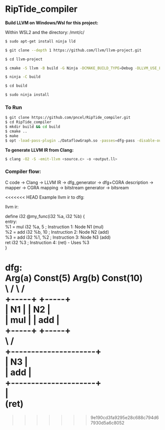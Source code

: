 # RipTide_compiler

**Build LLVM on Windows/Wsl for this project:**

Within WSL2 and the directory: /mnt/c/ 

```bash
$ sudo apt-get install ninja lld

$ git clone --depth 1 https://github.com/llvm/llvm-project.git

$ cd llvm-project

$ cmake -S llvm -B build -G Ninja -DCMAKE_BUILD_TYPE=Debug -DLLVM_USE_LINKER=lld -DLLVM_INCLUDE_BENCHMARKS=OFF -DLLVM_TARGETS_TO_BUILD= DLLVM_INCLUDE_TESTS=OFF

$ ninja -C build

$ cd build

$ sudo ninja install
```

### To Run

```bash
$ git clone https://github.com/pncel/RipTide_compiler.git
$ cd RipTide_compiler
$ mkdir build && cd build
$ cmake ..
$ make
$ opt -load-pass-plugin ./DataflowGraph.so -passes=dfg-pass -disable-output ../example/simple_ops_ir.ll
```

**To generate LLVM IR from Clang:**

```bash
$ clang -O2 -S -emit-llvm <source.c> -o <output.ll>
```

### Compiler flow:

C code -> Clang -> LLVM IR -> dfg_generator -> dfg+CGRA description -> mapper -> CGRA mapping -> bitstream generator -> bitsream 

<<<<<<< HEAD
Example llvm ir to dfg:

llvm ir:

define i32 @my_func(i32 %a, i32 %b) {  
entry:  
  %1 = mul i32 %a, 5       ; Instruction 1: Node N1 (mul)  
  %2 = add i32 %b, 10      ; Instruction 2: Node N2 (add)  
  %3 = add i32 %1, %2      ; Instruction 3: Node N3 (add)  
  ret i32 %3               ; Instruction 4: (ret) - Uses %3  
}  

dfg:  
      Arg(a)   Const(5)       Arg(b)   Const(10)  
         \       /                 \       /  
            +-----+                   +-----+  
          | N1  |                   | N2  |  
          | mul |                   | add |  
          +-----+                   +-----+  
             \                       /  
              +---------------------+  
              |         N3          |  
              |         add         |  
              +---------------------+  
                        |  
                      (ret)  
=======
>>>>>>> 9e190cd3fa9295e28c688c794d67930d5a6c8052
